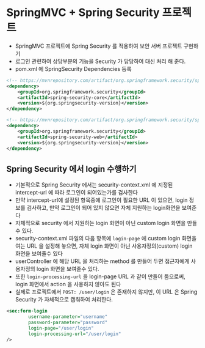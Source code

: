 # SpringMVC + Spring Security 프로젝트
- SpringMVC 프로젝트에 Spring Security 를 적용하여 보안 서버 프로젝트 구현하기
- 로그인 관련하여 상당부분의 기능을 Security 가 담당하여 대신 처리 해 준다.
- pom.xml 에 SpringSecurity Dependencies 등록
```xml
<!-- https://mvnrepository.com/artifact/org.springframework.security/spring-security-core -->
<dependency>
	<groupId>org.springframework.security</groupId>
	<artifactId>spring-security-core</artifactId>
	<version>${org.springsecurity-version}</version>
</dependency>

<!-- https://mvnrepository.com/artifact/org.springframework.security/spring-security-web -->
<dependency>
	<groupId>org.springframework.security</groupId>
	<artifactId>spring-security-web</artifactId>
	<version>${org.springsecurity-version}</version>
</dependency>
```		

## Spring Security 에서 login 수행하기
- 기본적으로 Spring Security 에서는 security-context.xml 에 지정된 intercept-url 에 따라 로그인이 되어있는가를 검사한다
- 만약 intercept-url에 설정된 항목중에 로그인이 필요한 URL 이 있으면, login 정보를 검사하고, 만약 로그인이 되어 있지 않으면 자체 지원하는 login화면을 보여준다
- 자체적으로 security 에서 지원하는 login 화면이 아닌 custom login 화면을 만들수 있다.
- security-context.xml 파일의 다음 항목에 `login-page` 에 custom login 화면을 여는 URL 을 설정해 놓으면, 자체 login 화면이 아닌 사용자정의(custom) login 화면을 보여줄수 있다
- userController 에 해당 URL 을 처리하는 method 를 만들어 두면 접근자에게 사용자정의 login 화면을 보여줄수 있다.
- 또한 `login-processing-url` 을 login-page URL 과 같이 만들어 둠으로써, login 화면에서 action 을 사용하지 않아도 된다
- 실제로 프로젝트에서 `POST: /user/login` 은 존재하지 않지만, 이 URL 은 Spring Security 가 자체적으로 캡춰하여 처리한다.
```xml
<sec:form-login 
		username-parameter="username"
		password-parameter="password" 
		login-page="/user/login"
		login-processing-url="/user/login"
/>

```